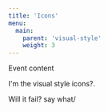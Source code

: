 ```yaml
---
title: 'Icons'
menu:
  main:
    parent: 'visual-style'
    weight: 3
---
```


Event content

I'm the visual style icons?.

Will it fail?
say what/
